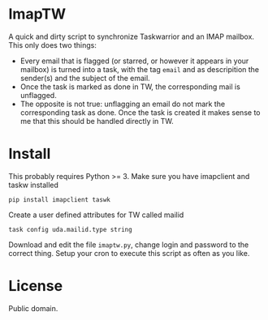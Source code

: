 # ImapTW
A quick and dirty script to synchronize Taskwarrior and an IMAP mailbox. This only does two things:
* Every email that is flagged (or starred, or however it appears in your mailbox) is turned into a task, with the tag `email` and as descripition the sender(s) and the subject of the email.
* Once the task is marked as done in TW, the corresponding mail is unflagged.
* The opposite is not true: unflagging an email do not mark the corresponding task as done. Once the task is created it makes sense to me that this should be handled directly in TW.

# Install 

This probably requires Python >= 3. Make sure you have imapclient and taskw installed
```shell 
pip install imapclient taswk
```
Create a user defined attributes for TW called mailid

```shell
task config uda.mailid.type string
```

Download and edit the file `imaptw.py`, change login and password to the correct thing. Setup your cron to execute this script as often as you like.

# License
Public domain.
